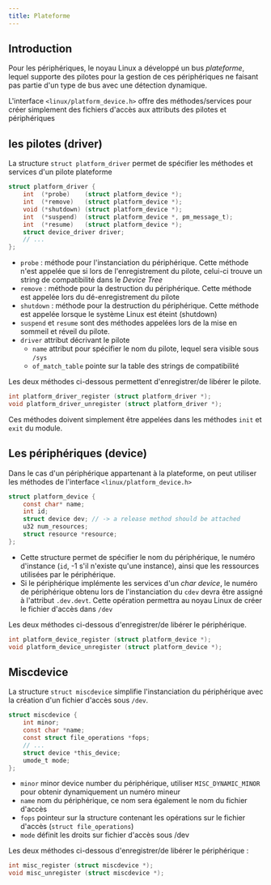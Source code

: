 ```yaml
---
title: Plateforme
---
```


## Introduction

Pour les périphériques, le noyau Linux a développé un bus _plateforme_, lequel
supporte des pilotes pour la gestion de ces périphériques ne faisant pas partie
d'un type de bus avec une détection dynamique.

L'interface `<linux/platform_device.h>` offre des méthodes/services pour
créer simplement des fichiers d'accès aux attributs des pilotes et
périphériques

## les pilotes (driver)

La structure `struct platform_driver` permet de spécifier les méthodes et
services d'un pilote plateforme

```c
struct platform_driver {
    int  (*probe)    (struct platform_device *);
    int  (*remove)   (struct platform_device *);
    void (*shutdown) (struct platform_device *);
    int  (*suspend)  (struct platform_device *, pm_message_t);
    int  (*resume)   (struct platform_device *);
    struct device_driver driver;
    // ...
};
```

- `probe` : méthode pour l'instanciation du périphérique. Cette méthode n'est appelée que
  si lors de l'enregistrement du pilote, celui-ci trouve un string de compatibilité dans le
  _Device Tree_
- `remove` : méthode pour la destruction du périphérique. Cette méthode est appelée lors
  du dé-enregistrement du pilote
- `shutdown` : méthode pour la destruction du périphérique. Cette méthode est appelée
  lorsque le système Linux est éteint (shutdown)
- `suspend` et `resume` sont des méthodes appelées lors de la mise en sommeil et
réveil du pilote.
- `driver` attribut décrivant le pilote
    - `name` attribut pour spécifier le nom du pilote, lequel sera visible sous `/sys`
    - `of_match_table` pointe sur la table des strings de compatibilité

Les deux méthodes ci-dessous permettent d'enregistrer/de libérer le pilote.

```c
int platform_driver_register (struct platform_driver *);
void platform_driver_unregister (struct platform_driver *);
```

Ces méthodes doivent simplement être appelées dans les méthodes `init` et `exit`
du module.

## Les périphériques (device)

Dans le cas d'un périphérique appartenant à la plateforme, on peut utiliser les
méthodes de l'interface `<linux/platform_device.h>`

```c
struct platform_device {
    const char* name;
    int id;
    struct device dev; // -> a release method should be attached
    u32 num_resources;
    struct resource *resource;
};
```

- Cette structure permet de spécifier le nom du périphérique, le numéro d'instance
  (`id`, -1 s'il n'existe qu'une instance), ainsi que les ressources utilisées par le
  périphérique.
- Si le périphérique implémente les services d'un _char device_, le numéro de
  périphérique obtenu lors de l'instanciation du `cdev` devra être assigné à
  l'attribut `.dev.devt`. Cette opération permettra au noyau Linux de créer le fichier
  d'accès dans `/dev`

Les deux méthodes ci-dessous d'enregistrer/de libérer le périphérique.

```c
int platform_device_register (struct platform_device *);
void platform_device_unregister (struct platform_device *);
```

## Miscdevice

La structure `struct miscdevice` simplifie l'instanciation du périphérique avec la
création d'un fichier d'accès sous `/dev`.

```c
struct miscdevice {
    int minor;
    const char *name;
    const struct file_operations *fops;
    // ...
    struct device *this_device;
    umode_t mode;
};
```

- `minor` minor device number du périphérique, utiliser `MISC_DYNAMIC_MINOR`
  pour obtenir dynamiquement un numéro mineur
- `name` nom du périphérique, ce nom sera également le nom du fichier d'accès
- `fops` pointeur sur la structure contenant les opérations sur le fichier d'accès
  (`struct file_operations`)
- `mode` définit les droits sur fichier d'accès sous /dev

Les deux méthodes ci-dessous d'enregistrer/de libérer le périphérique :

```c
int misc_register (struct miscdevice *);
void misc_unregister (struct miscdevice *);
```